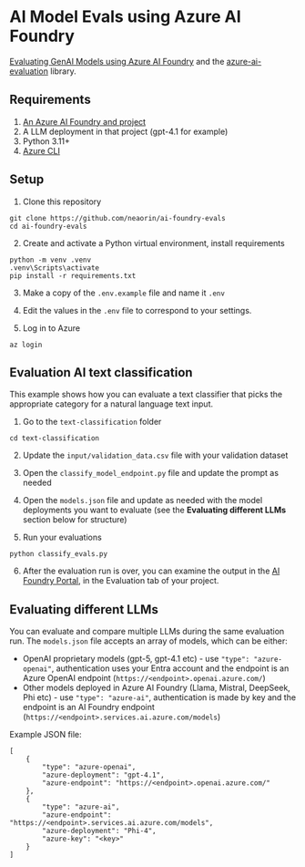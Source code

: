 # AI Model Evals using Azure AI Foundry

[Evaluating GenAI Models using Azure AI Foundry](https://learn.microsoft.com/en-us/azure/ai-foundry/how-to/evaluate-generative-ai-app) and the [azure-ai-evaluation](https://pypi.org/project/azure-ai-evaluation/) library.

## Requirements

1. [An Azure AI Foundry and project](https://learn.microsoft.com/en-us/azure/ai-foundry/how-to/create-projects?tabs=ai-foundry)
2. A LLM deployment in that project (gpt-4.1 for example)
3. Python 3.11+
4. [Azure CLI](https://learn.microsoft.com/en-us/cli/azure/get-started-with-azure-cli?view=azure-cli-latest)

## Setup

1. Clone this repository

```
git clone https://github.com/neaorin/ai-foundry-evals
cd ai-foundry-evals
```

2. Create and activate a Python virtual environment, install requirements
```
python -m venv .venv
.venv\Scripts\activate
pip install -r requirements.txt
```

3. Make a copy of the `.env.example` file and name it `.env`

4. Edit the values in the `.env` file to correspond to your settings.

5. Log in to Azure

```
az login
```

## Evaluation AI text classification

This example shows how you can evaluate a text classifier that picks the appropriate category for a natural language text input.

1. Go to the `text-classification` folder

```
cd text-classification
```

2. Update the `input/validation_data.csv` file with your validation dataset

3. Open the `classify_model_endpoint.py` file and update the prompt as needed

4. Open the `models.json` file and update as needed with the model deployments you want to evaluate (see the **Evaluating different LLMs** section below for structure)

5. Run your evaluations

```
python classify_evals.py
```

6. After the evaluation run is over, you can examine the output in the [AI Foundry Portal](https://ai.azure.com/), in the Evaluation tab of your project.


## Evaluating different LLMs 

You can evaluate and compare multiple LLMs during the same evaluation run. The `models.json` file accepts an array of models, which can be either:

- OpenAI proprietary models (gpt-5, gpt-4.1 etc) - use `"type": "azure-openai"`, authentication uses your Entra account and the endpoint is an Azure OpenAI endpoint (`https://<endpoint>.openai.azure.com/`)
- Other models deployed in Azure AI Foundry (Llama, Mistral, DeepSeek, Phi etc) - use `"type": "azure-ai"`, authentication is made by key and the endpoint is an AI Foundry endpoint (`https://<endpoint>.services.ai.azure.com/models`)

Example JSON file:

```
[
    {
        "type": "azure-openai",
        "azure-deployment": "gpt-4.1",
        "azure-endpoint": "https://<endpoint>.openai.azure.com/"
    },
    {
        "type": "azure-ai",
        "azure-endpoint": "https://<endpoint>.services.ai.azure.com/models",
        "azure-deployment": "Phi-4",
        "azure-key": "<key>"
    }
]
```



